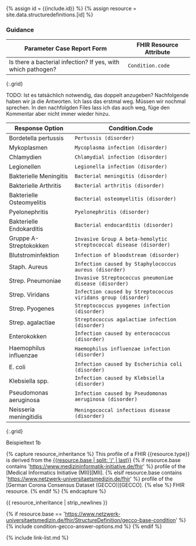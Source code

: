 
{% assign id = {{include.id}} %}
{% assign resource = site.data.structuredefinitions.[id] %}

### Guidance

| Parameter Case Report Form | FHIR Resource Attribute |
| -------------------------- | ----------------------- |
| Is there a bacterial infection? If yes, with which pathogen? | `Condition.code` |
{:.grid}

TODO: Ist es tatsächlich notwendig, das doppelt anzugeben? Nachfolgende haben wir ja die Antworten. Ich lass das erstmal weg. Müssen wir nochmal sprechen. In den nachfolgden Files lass ich das auch weg, füge den Kommentar aber nicht immer wieder hinzu.

| Response Option | Condition.Code |
| ------ | ---- |
| Bordetella pertussis | `Pertussis (disorder)` |
| Mykoplasmen | `Mycoplasma infection (disorder)`|
| Chlamydien | `Chlamydial infection (disorder)`|
| Legionellen | `Legionella infection (disorder)`|
| Bakterielle Meningitis | `Bacterial meningitis (disorder)`|
| Bakterielle Arthritis | `Bacterial arthritis (disorder)`|
| Bakterielle Osteomyelitis | `Bacterial osteomyelitis (disorder)`|
| Pyelonephritis | `Pyelonephritis (disorder)`|
| Bakterielle Endokarditis | `Bacterial endocarditis (disorder)`|
| Gruppe A-Streptokokken | `Invasive Group A beta-hemolytic streptococcal disease (disorder)`|
| Blutstrominfektion | `Infection of bloodstream (disorder)`|
| Staph. Aureus | `Infection caused by Staphylococcus aureus (disorder)`|
| Strep. Pneumoniae | `Invasive Streptococcus pneumoniae disease (disorder)`|
| Strep. Viridans | `Infection caused by Streptococcus viridans group (disorder)`|
| Strep. Pyogenes | `Streptococcus pyogenes infection (disorder)`|
| Strep. agalactiae| `Streptococcus agalactiae infection (disorder)`|
| Enterokokken | `Infection caused by enterococcus (disorder)`|
| Haemophilus influenzae | `Haemophilus influenzae infection (disorder)`|
| E. coli | `Infection caused by Escherichia coli (disorder)`|
| Klebsiella spp. | `Infection caused by Klebsiella (disorder)`|
| Pseudomonas aeruginosa | `Infection caused by Pseudomonas aeruginosa (disorder)`|
| Neisseria meningitidis | `Meningococcal infectious disease (disorder)`|
{:.grid}

Beispieltext 1b

{% capture resource_inheritance %}
This profile of a FHIR {{resource.type}} is derived from the [{{resource.base | split: '/' | last}}]({{resource.base}})
{% if resource.base contains 'https://www.medizininformatik-initiative.de/fhir' %}
 profile of the [Medical Informatics Initiative (MII)][MII].
{% elsif resource.base contains 'https://www.netzwerk-universitaetsmedizin.de/fhir' %}
 profile of the [German Corona Consensus Dataset (GECCO)][GECCO].
{% else %}
 FHIR resource.
{% endif %}
{% endcapture %}

{{ resource_inheritance | strip_newlines }}

{% if resource.base == 'https://www.netzwerk-universitaetsmedizin.de/fhir/StructureDefinition/gecco-base-condition' %}
{% include condition-gecco-answer-options.md %}
{% endif %}

{% include link-list.md %}
